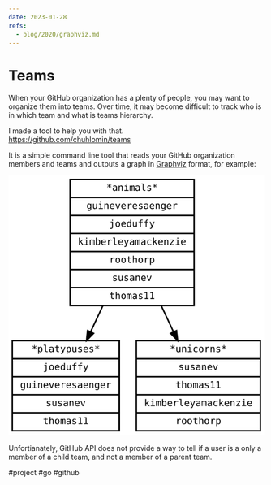 ```yaml
---
date: 2023-01-28
refs:
  - blog/2020/graphviz.md
---
```


# Teams

When your GitHub organization has a plenty of people, you may want to organize them into teams.
Over time, it may become difficult to track who is in which team and what is teams hierarchy.

I made a tool to help you with that.  
https://github.com/chuhlomin/teams

It is a simple command line tool that reads your GitHub organization members and
teams and outputs a graph in [Graphviz](../2020/graphviz.md) format, for example:

![Teams graph](teams.svg)

Unfortianately, GitHub API does not provide a way to tell if a user is a only
a member of a child team, and not a member of a parent team.

#project #go #github
